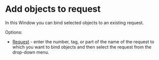 # Add objects to request
 
In this Window you can bind selected objects to an existing request.
 
Options:

- [Request](../../alvao-service-desk/requests) - enter the number, tag, or part of the name of the request to which you want to bind objects and then select the request from the drop-down menu.
